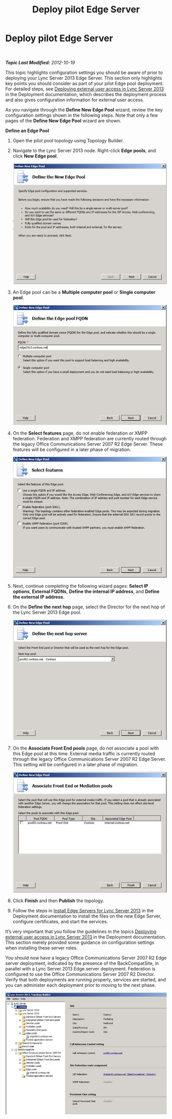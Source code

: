 ﻿---
title: Deploy pilot Edge Server
TOCTitle: Deploy pilot Edge Server
ms:assetid: 11a59c48-0a53-4de1-83ed-875f850febd5
ms:mtpsurl: https://technet.microsoft.com/en-us/library/JJ204682(v=OCS.15)
ms:contentKeyID: 48183446
ms.date: 07/23/2014
mtps_version: v=OCS.15
---

<div data-xmlns="http://www.w3.org/1999/xhtml">

<div class="topic" data-xmlns="http://www.w3.org/1999/xhtml" data-msxsl="urn:schemas-microsoft-com:xslt" data-cs="http://msdn.microsoft.com/en-us/">

<div data-asp="http://msdn2.microsoft.com/asp">

# Deploy pilot Edge Server

</div>

<div id="mainSection">

<div id="mainBody">

<span> </span>

_**Topic Last Modified:** 2012-10-19_

This topic highlights configuration settings you should be aware of prior to deploying your Lync Server 2013 Edge Server. This section only highlights key points you should consider as part of your pilot Edge pool deployment. For detailed steps, see [Deploying external user access in Lync Server 2013](lync-server-2013-deploying-external-user-access.md) in the Deployment documentation, which describes the deployment process and also gives configuration information for external user access.

As you navigate through the **Define New Edge Pool** wizard, review the key configuration settings shown in the following steps. Note that only a few pages of the **Define New Edge Pool** wizard are shown.

**Define an Edge Pool**

1.  Open the pilot pool topology using Topology Builder.

2.  Navigate to the Lync Server 2013 node. Right-click **Edge pools**, and click **New Edge pool**.
    
    ![Define the New Edge Pool dialog box](images/JJ205306.a90d388c-49ff-4620-a19d-42e2f1bb559c(OCS.15).jpg "Define the New Edge Pool dialog box")

3.  An Edge pool can be a **Multiple computer pool** or **Single computer pool**.
    
    ![Define the Edge Pool FQDN dialog box](images/JJ205306.4904fe8f-537c-4e66-a399-1bd8a316dc10(OCS.15).jpg "Define the Edge Pool FQDN dialog box")

4.  On the **Select features** page, do not enable federation or XMPP federation. Federation and XMPP federation are currently routed through the legacy Office Communications Server 2007 R2 Edge Server. These features will be configured in a later phase of migration.
    
    ![Select Features dialog box](images/JJ205306.cb0b45a4-2856-45ba-bd97-e49fafbb077e(OCS.15).jpg "Select Features dialog box")

5.  Next, continue completing the following wizard pages: **Select IP options**, **External FQDNs**, **Define the internal IP address**, and **Define the external IP address**.

6.  On the **Define the next hop** page, select the Director for the next hop of the Lync Server 2013 Edge pool.
    
    ![Define New Edge Pool dialog, Next hop pool list](images/JJ204682.61d963d5-e0bd-4b1f-b437-e37c267347ba(OCS.15).jpg "Define New Edge Pool dialog, Next hop pool list")

7.  On the **Associate Front End pools** page, do not associate a pool with this Edge pool at this time. External media traffic is currently routed through the legacy Office Communications Server 2007 R2 Edge Server. This setting will be configured in a later phase of migration.
    
    ![Define New Edge Pool dialog](images/JJ204682.bb538039-bd2a-40ed-a120-8b80bd2cefc2(OCS.15).jpg "Define New Edge Pool dialog")

8.  Click **Finish** and then **Publish** the topology.

9.  Follow the steps in [Install Edge Servers for Lync Server 2013](lync-server-2013-install-edge-servers.md) in the Deployment documentation to install the files on the new Edge Server, configure certificates, and start the services.

It’s very important that you follow the guidelines in the topics [Deploying external user access in Lync Server 2013](lync-server-2013-deploying-external-user-access.md) in the Deployment documentation. This section merely provided some guidance on configuration settings when installing these server roles.

You should now have a legacy Office Communications Server 2007 R2 Edge server deployment, indicated by the presence of the BackCompatSite, in parallel with a Lync Server 2013 Edge server deployment. Federation is configured to use the Office Communications Server 2007 R2 Director. Verify that both deployments are running properly, services are started, and you can administer each deployment prior to moving to the next phase.

![Topology Builder showing OCS Edge Server](images/JJ204682.171363a3-eaf0-4c94-bd41-02b1ab6fa7dc(OCS.15).jpg "Topology Builder showing OCS Edge Server")

</div>

<span> </span>

</div>

</div>

</div>

